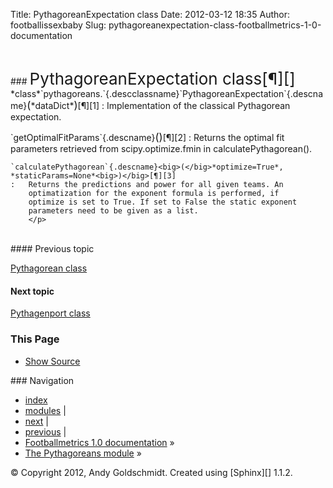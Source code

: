 Title: PythagoreanExpectation class
Date: 2012-03-12 18:35
Author: footballissexbaby
Slug: pythagoreanexpectation-class-footballmetrics-1-0-documentation

 

<div class="related">
### <span class="Apple-style-span" style="font-size: 26px;">PythagoreanExpectation class[¶][]</span>

</div>
<div class="document">
<div class="documentwrapper">
<div class="bodywrapper">
<div class="body">
<div id="module-pythagoreans" class="section">
*class*`pythagoreans.`{.descclassname}`PythagoreanExpectation`{.descname}<big>(</big>*dataDict*<big>)</big>[¶][1]
:   Implementation of the classical Pythagorean expectation.
    </p>
    `getOptimalFitParams`{.descname}<big>(</big><big>)</big>[¶][2]
    :   Returns the optimal fit parameters retrieved from
        scipy.optimize.fmin in calculatePythagorean().
        </p>

    `calculatePythagorean`{.descname}<big>(</big>*optimize=True*, *staticParams=None*<big>)</big>[¶][3]
    :   Returns the predictions and power for all given teams. An
        optimatization for the exponent formula is performed, if
        optimize is set to True. If set to False the static exponent
        parameters need to be given as a list.
        </p>

</div>
</div>
</div>
</div>
</div>
 

<div class="sphinxsidebar">
<div class="sphinxsidebarwrapper">
#### Previous topic

[Pythagorean class][]

#### Next topic

[Pythagenport class][]

### This Page

-   [Show Source][]

<div id="searchbox" style="display: none;">
### Quick search

<form class="search" action="search.html" method="get">
<input type="text" name="q"></input>
<input type="submit" value="Go"></input>
<input type="hidden" name="check_keywords" value="yes"></input>
<input type="hidden" name="area" value="default"></input>

</form>
Enter search terms or a module, class or function name.

</div>
<p>
<script type="text/javascript">// <br />
$('#searchbox').show(0);<br />
// </script>
</p>
</div>
</div>
<div class="clearer">
</div>
<div class="related">
### Navigation

-   [index][]
-   [modules][] |
-   [next][] |
-   [previous][] |
-   [Footballmetrics 1.0 documentation][] »
-   [The Pythagoreans module][] »

</div>
<div class="footer">
© Copyright 2012, Andy Goldschmidt. Created using [Sphinx][] 1.1.2.

</div>
 

  [¶]: #module-pythagoreans "Permalink to this headline"
  [1]: #pythagoreans.PythagoreanExpectation
    "Permalink to this definition"
  [2]: #pythagoreans.PythagoreanExpectation.getOptimalFitParams
    "Permalink to this definition"
  [3]: #pythagoreans.PythagoreanExpectation.calculatePythagorean
    "Permalink to this definition"
  [Pythagorean class]: http://footballissexbaby.de/?page_id=464
    "previous chapter"
  [Pythagenport class]: http://footballissexbaby.de/?page_id=463
    "next chapter"
  [Show Source]: _sources/PythagoreanExpectationClass.txt
  [index]: http://footballissexbaby.de/?page_id=468
    "General Index"
  [modules]: http://footballissexbaby.de/?page_id=470
    "Python Module Index"
  [next]: http://footballissexbaby.de/?page_id=463
    "Pythagenport class"
  [previous]: http://footballissexbaby.de/?page_id=464
    "Pythagorean class"
  [Footballmetrics 1.0 documentation]: http://footballissexbaby.de/?page_id=469
  [The Pythagoreans module]: http://footballissexbaby.de/?page_id=471
  [Sphinx]: http://sphinx.pocoo.org/
